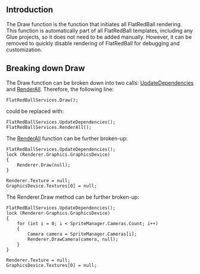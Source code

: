 ## Introduction

The Draw function is the function that initiates all FlatRedBall rendering. This function is automatically part of all FlatRedBall templates, including any Glue projects, so it does not need to be added manually. However, it can be removed to quickly disable rendering of FlatRedBall for debugging and customization.

## Breaking down Draw

The Draw function can be broken down into two calls: [UpdateDependencies](/frb/docs/index.php?title=FlatRedBall.FlatRedBallServices.UpdateDependencies&action=edit&redlink=1 "FlatRedBall.FlatRedBallServices.UpdateDependencies (page does not exist)") and [RenderAll](/documentation/api/flatredball/flatredballservices/renderall.md "FlatRedBall.FlatRedBallServices.RenderAll"). Therefore, the following line:

    FlatRedBallServices.Draw();

could be replaced with:

    FlatRedBallServices.UpdateDependencies();
    FlatRedBallServices.RenderAll();

The [RenderAll](/documentation/api/flatredball/flatredballservices/renderall.md "FlatRedBall.FlatRedBallServices.RenderAll") function can be further broken-up:

    FlatRedBallServices.UpdateDependencies();
    lock (Renderer.Graphics.GraphicsDevice)
    {
        Renderer.Draw(null);
    }

    Renderer.Texture = null;
    GraphicsDevice.Textures[0] = null;

The Renderer.Draw method can be further broken-up:

    FlatRedBallServices.UpdateDependencies();
    lock (Renderer.Graphics.GraphicsDevice)
    {
        for (int i = 0; i < SpriteManager.Cameras.Count; i++)
        {
            Camera camera = SpriteManager.Cameras[i];
            Renderer.DrawCamera(camera, null);
        }
    }

    Renderer.Texture = null;
    GraphicsDevice.Textures[0] = null;

 
